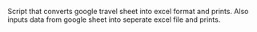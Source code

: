 Script that converts google travel sheet into excel format and prints. Also inputs data from google sheet into seperate excel file and prints.